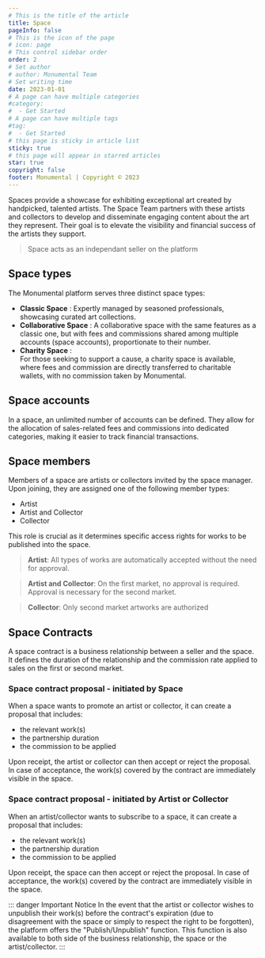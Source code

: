 ```yaml
---
# This is the title of the article
title: Space
pageInfo: false
# This is the icon of the page
# icon: page
# This control sidebar order
order: 2
# Set author
# author: Monumental Team
# Set writing time
date: 2023-01-01
# A page can have multiple categories
#category:
#  - Get Started
# A page can have multiple tags
#tag:
#  - Get Started
# this page is sticky in article list
sticky: true
# this page will appear in starred articles
star: true
copyright: false
footer: Monumental | Copyright © 2023
---
```


Spaces provide a showcase for exhibiting exceptional art created by handpicked, talented artists. The Space Team partners with these artists and collectors to develop and disseminate engaging content about the art they represent. Their goal is to elevate the visibility and financial success of the artists they support.

> Space acts as an independant seller on the platform

## Space types

The Monumental platform serves three distinct space types:
- **Classic Space** : 
  Expertly managed by seasoned professionals, showcasing curated art collections.
- **Collaborative Space** :
 A collaborative space with the same features as a classic one, but with fees and commissions shared among multiple accounts (space accounts), proportionate to their number.
- **Charity Space** :   
   For those seeking to support a cause, a charity space is available, where fees and commission are directly transferred to charitable wallets, with no commission taken by Monumental.
   

## Space accounts

In a space, an unlimited number of accounts can be defined.
They allow for the allocation of sales-related fees and commissions into dedicated categories, making it easier to track financial transactions.

## Space members

Members of a space are artists or collectors invited by the space manager.
Upon joining, they are assigned one of the following member types:

- Artist
- Artist and Collector
- Collector

This role is crucial as it determines specific access rights for works to be published into the space.


> **Artist**: All types of works are automatically accepted without the need for approval.

> **Artist and Collector**: On the first market, no approval is required. Approval is necessary for the second market.

> **Collector**: Only second market artworks are authorized


## Space Contracts

A space contract is a business relationship between a seller and the space.
It defines the duration of the relationship and the commission rate applied to sales on the first or second market.

### Space contract proposal - initiated by Space

When a space wants to promote an artist or collector, it can create a proposal that includes:

- the relevant work(s)
- the partnership duration
- the commission to be applied

Upon receipt, the artist or collector can then accept or reject the proposal.
In case of acceptance, the work(s) covered by the contract are immediately visible in the space.

### Space contract proposal - initiated by Artist or Collector

When an artist/collector wants to subscribe to a space, it can create a proposal that includes:

- the relevant work(s)
- the partnership duration
- the commission to be applied

Upon receipt, the space can then accept or reject the proposal.
In case of acceptance, the work(s) covered by the contract are immediately visible in the space.


::: danger Important Notice
In the event that the artist or collector wishes to unpublish their work(s) before the contract's expiration (due to disagreement with the space or simply to respect the right to be forgotten), the platform offers the "Publish/Unpublish" function.
This function is also available to both side of the business relationship, the space or the artist/collector.
:::


